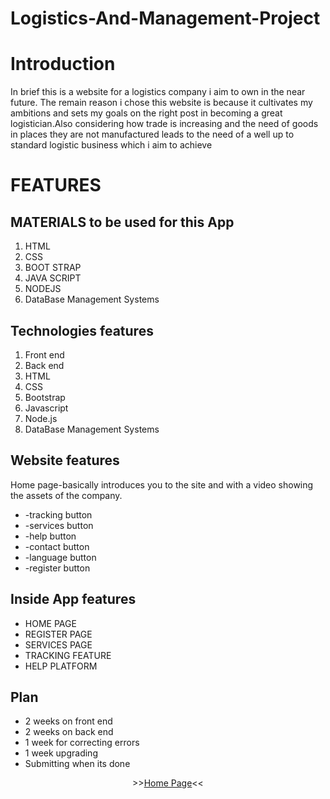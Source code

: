 # Logistics-And-Management-Project    

# Introduction
In brief this is a website for a logistics company i aim to own in the near future. The remain reason i chose this website is because it cultivates my ambitions and sets my goals on the right post in becoming a great logistician.Also considering how trade is increasing and the need of goods in places they are not manufactured leads to the need of a well up to standard logistic business which i aim to achieve

# FEATURES

##  MATERIALS to be used for this App
1. HTML
2. CSS
3. BOOT STRAP
4. JAVA SCRIPT
5. NODEJS
6. DataBase Management Systems

## Technologies features
1. Front end
2. Back end
3. HTML
4. CSS
5. Bootstrap
6. Javascript
7. Node.js
8. DataBase Management Systems

## Website features  
Home page-basically introduces you to the site and with a video showing the assets of the company.
* -tracking button
* -services button
* -help button
* -contact button
* -language button
* -register button

## Inside App features
* HOME PAGE
* REGISTER PAGE
* SERVICES PAGE
* TRACKING FEATURE
* HELP PLATFORM

## Plan 
* 2 weeks on front end 
* 2 weeks on back end 
* 1 week for correcting errors
* 1 week upgrading
* Submitting when its done

<p align="center">
  >><a href="https://github.com/2017050043/Logistics-And-Management-Project">Home Page</a><<<br>
  <br>
